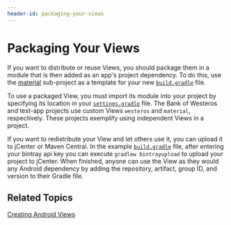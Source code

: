 ```yaml
---
header-id: packaging-your-views
---
```


# Packaging Your Views

If you want to distribute or reuse Views, you should package them in a module
that is then added as an app's project dependency. To do this, use the 
[material](https://github.com/liferay/liferay-screens/tree/master/android/viewsets/material) 
sub-project as a template for your new
[`build.gradle`](https://github.com/liferay/liferay-screens/blob/master/android/viewsets/material/build.gradle) 
file. 

To use a packaged View, you must import its module into your project by 
specifying its location in your
[`settings.gradle`](https://github.com/liferay/liferay-screens/blob/master/android/samples/bankofwesteros/settings.gradle)
file. The Bank of Westeros and test-app projects use custom Views `westeros` and
`material`, respectively. These projects exemplify using independent Views in a
project. 

If you want to redistribute your View and let others use it, you can upload it 
to jCenter or Maven Central. In the example
[`build.gradle`](https://github.com/liferay/liferay-screens/blob/master/android/samples/bankofwesteros/build.gradle) 
file, after entering your bintray api key you can execute `gradlew
bintrayupload` to upload your project to jCenter. When finished, anyone can use
the View as they would any Android dependency by adding the repository,
artifact, group ID, and version to their Gradle file. 

## Related Topics

[Creating Android Views](/docs/7-1/tutorials/-/knowledge_base/t/creating-android-views)
